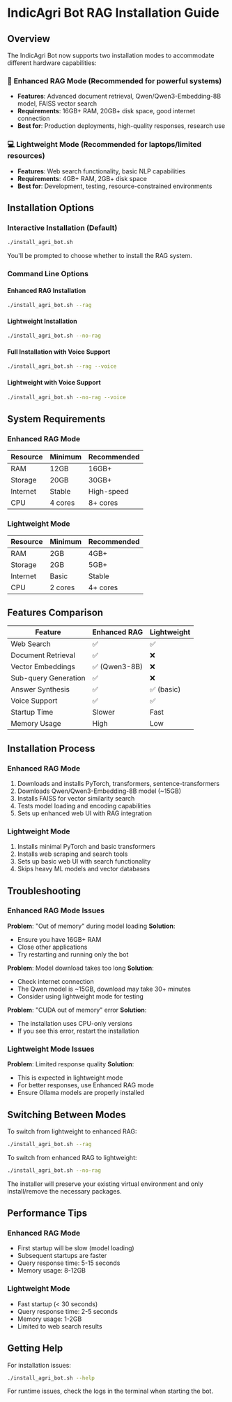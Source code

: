 # IndicAgri Bot RAG Installation Guide

## Overview

The IndicAgri Bot now supports two installation modes to accommodate different hardware capabilities:

### 🚀 **Enhanced RAG Mode** (Recommended for powerful systems)
- **Features**: Advanced document retrieval, Qwen/Qwen3-Embedding-8B model, FAISS vector search
- **Requirements**: 16GB+ RAM, 20GB+ disk space, good internet connection
- **Best for**: Production deployments, high-quality responses, research use

### 💻 **Lightweight Mode** (Recommended for laptops/limited resources)
- **Features**: Web search functionality, basic NLP capabilities
- **Requirements**: 4GB+ RAM, 2GB+ disk space
- **Best for**: Development, testing, resource-constrained environments

## Installation Options

### Interactive Installation (Default)
```bash
./install_agri_bot.sh
```
You'll be prompted to choose whether to install the RAG system.

### Command Line Options

#### Enhanced RAG Installation
```bash
./install_agri_bot.sh --rag
```

#### Lightweight Installation
```bash
./install_agri_bot.sh --no-rag
```

#### Full Installation with Voice Support
```bash
./install_agri_bot.sh --rag --voice
```

#### Lightweight with Voice Support
```bash
./install_agri_bot.sh --no-rag --voice
```

## System Requirements

### Enhanced RAG Mode
| Resource | Minimum | Recommended |
|----------|---------|-------------|
| RAM | 12GB | 16GB+ |
| Storage | 20GB | 30GB+ |
| Internet | Stable | High-speed |
| CPU | 4 cores | 8+ cores |

### Lightweight Mode
| Resource | Minimum | Recommended |
|----------|---------|-------------|
| RAM | 2GB | 4GB+ |
| Storage | 2GB | 5GB+ |
| Internet | Basic | Stable |
| CPU | 2 cores | 4+ cores |

## Features Comparison

| Feature | Enhanced RAG | Lightweight |
|---------|-------------|-------------|
| Web Search | ✅ | ✅ |
| Document Retrieval | ✅ | ❌ |
| Vector Embeddings | ✅ (Qwen3-8B) | ❌ |
| Sub-query Generation | ✅ | ❌ |
| Answer Synthesis | ✅ | ✅ (basic) |
| Voice Support | ✅ | ✅ |
| Startup Time | Slower | Fast |
| Memory Usage | High | Low |

## Installation Process

### Enhanced RAG Mode
1. Downloads and installs PyTorch, transformers, sentence-transformers
2. Downloads Qwen/Qwen3-Embedding-8B model (~15GB)
3. Installs FAISS for vector similarity search
4. Tests model loading and encoding capabilities
5. Sets up enhanced web UI with RAG integration

### Lightweight Mode
1. Installs minimal PyTorch and basic transformers
2. Installs web scraping and search tools
3. Sets up basic web UI with search functionality
4. Skips heavy ML models and vector databases

## Troubleshooting

### Enhanced RAG Mode Issues

**Problem**: "Out of memory" during model loading
**Solution**: 
- Ensure you have 16GB+ RAM
- Close other applications
- Try restarting and running only the bot

**Problem**: Model download takes too long
**Solution**:
- Check internet connection
- The Qwen model is ~15GB, download may take 30+ minutes
- Consider using lightweight mode for testing

**Problem**: "CUDA out of memory" error
**Solution**:
- The installation uses CPU-only versions
- If you see this error, restart the installation

### Lightweight Mode Issues

**Problem**: Limited response quality
**Solution**:
- This is expected in lightweight mode
- For better responses, use Enhanced RAG mode
- Ensure Ollama models are properly installed

## Switching Between Modes

To switch from lightweight to enhanced RAG:
```bash
./install_agri_bot.sh --rag
```

To switch from enhanced RAG to lightweight:
```bash
./install_agri_bot.sh --no-rag
```

The installer will preserve your existing virtual environment and only install/remove the necessary packages.

## Performance Tips

### Enhanced RAG Mode
- First startup will be slow (model loading)
- Subsequent startups are faster
- Query response time: 5-15 seconds
- Memory usage: 8-12GB

### Lightweight Mode
- Fast startup (< 30 seconds)
- Query response time: 2-5 seconds
- Memory usage: 1-2GB
- Limited to web search results

## Getting Help

For installation issues:
```bash
./install_agri_bot.sh --help
```

For runtime issues, check the logs in the terminal when starting the bot.
